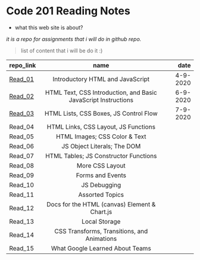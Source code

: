 # Code 201 Reading Notes
* what this web site is about?

*it is a repo for assignments that i will do in github repo.*

> list of content that i will be do it :) 

| repo_link |      name     |  date   |
|----------|:-------------:|------:|
|[Read_01](https://hadeelhhawajreh.github.io/read-notes201/class-01)         |  Introductory HTML and JavaScript            |4-9-2020       |
| [Read_02](https://hadeelhhawajreh.github.io/read-notes201/class-02)      |      HTML Text, CSS Introduction, and Basic JavaScript Instructions         | 6-9-2020      |
| [Read_03](https://hadeelhhawajreh.github.io/read-notes201/class-03)  |  HTML Lists, CSS Boxes, JS Control Flow             |  7-9-2020     |
|  Read_04   |   HTML Links, CSS Layout, JS Functions         |       |
|  Read_05        |    HTML Images; CSS Color & Text      |       |
| Read_06|        JS Object Literals; The DOM       |       |
| Read_07|       HTML Tables; JS Constructor Functions        |       |
|        Read_08   |        More CSS Layout       |       |
|     Read_09      |    Forms and Events           |       |
|   Read_10        |     JS Debugging          |       |
|    Read_11       |           Assorted Topics    |       |
|       Read_12    |  Docs for the HTML (canvas) Element & Chart.js             |       |
|Read_13|           Local Storage    |       |
|  Read_14     |        CSS Transforms, Transitions, and Animations       |       |
|Read_15|           What Google Learned About Teams    |       |
